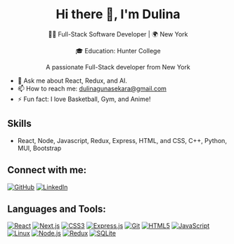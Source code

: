 <div align="center">
  <h1>Hi there 👋, I'm Dulina</h1>
  
  <p>👨‍💻 Full-Stack Software Developer | 🌍 New York</p>
  <p>🎓 Education: Hunter College</p>
  

  <p>A passionate Full-Stack developer from New York</p>
</div>

- 💬 Ask me about React, Redux, and AI.
- 📫 How to reach me: [dulinagunasekara@gmail.com](mailto:dulinagunasekara@gmail.com)
- ⚡ Fun fact: I love Basketball, Gym, and Anime!



## Skills
- React, Node, Javascript, Redux, Express, HTML, and CSS, C++, Python, MUI, Bootstrap

## Connect with me:

[![GitHub](https://img.shields.io/badge/-GitHub-000?style=for-the-badge&logo=GitHub)](https://github.com/Dulinag)
[![LinkedIn](https://img.shields.io/badge/-LinkedIn-0077B5?style=for-the-badge&logo=linkedin&logoColor=white)](https://www.linkedin.com/in/dulina-gunasekara-557aaa231/)

## Languages and Tools:
[![React](https://img.shields.io/badge/-React-61DAFB?style=for-the-badge&logo=react&logoColor=black)](https://reactjs.org/)
[![Next.js](https://img.shields.io/badge/-Next.js-000000?style=for-the-badge&logo=next.js&logoColor=white)](https://nextjs.org/)
[![CSS3](https://img.shields.io/badge/-CSS3-1572B6?style=for-the-badge&logo=css3&logoColor=white)](https://developer.mozilla.org/en-US/docs/Web/CSS)
[![Express.js](https://img.shields.io/badge/-Express.js-000000?style=for-the-badge&logo=express&logoColor=white)](https://expressjs.com/)
[![Git](https://img.shields.io/badge/-Git-F05032?style=for-the-badge&logo=git&logoColor=white)](https://git-scm.com/)
[![HTML5](https://img.shields.io/badge/-HTML5-E34F26?style=for-the-badge&logo=html5&logoColor=white)](https://developer.mozilla.org/en-US/docs/Web/Guide/HTML/HTML5)
[![JavaScript](https://img.shields.io/badge/-JavaScript-F7DF1E?style=for-the-badge&logo=javascript&logoColor=black)](https://developer.mozilla.org/en-US/docs/Web/JavaScript)
[![Linux](https://img.shields.io/badge/-Linux-FCC624?style=for-the-badge&logo=linux&logoColor=black)](https://www.linux.org/)
[![Node.js](https://img.shields.io/badge/-Node.js-339933?style=for-the-badge&logo=node.js&logoColor=white)](https://nodejs.org/)
[![Redux](https://img.shields.io/badge/-Redux-764ABC?style=for-the-badge&logo=redux&logoColor=white)](https://redux.js.org/)
[![SQLite](https://img.shields.io/badge/-SQLite-003B57?style=for-the-badge&logo=sqlite&logoColor=white)](https://www.sqlite.org/index.html)





